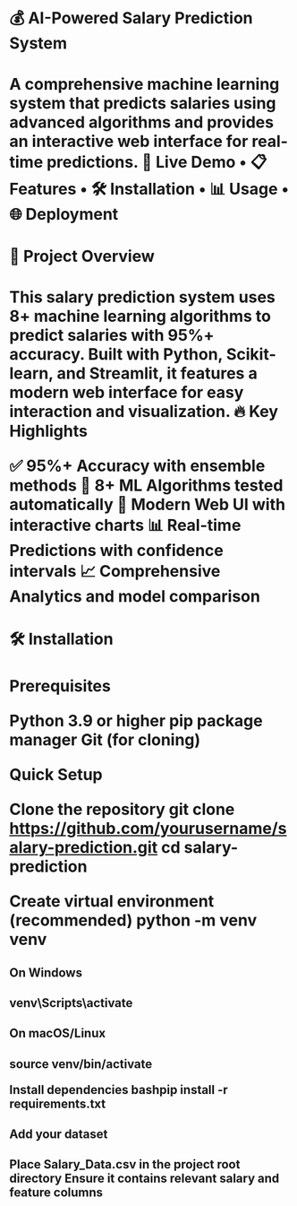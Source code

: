 # 💰 AI-Powered Salary Prediction System

<h1>A comprehensive machine learning system that predicts salaries using advanced algorithms and provides an interactive web interface for real-time predictions.
🚀 Live Demo • 📋 Features • 🛠️ Installation • 📊 Usage • 🌐 Deployment<h1>

<h1>🎯 Project Overview<h1>
This salary prediction system uses 8+ machine learning algorithms to predict salaries with 95%+ accuracy. Built with Python, Scikit-learn, and Streamlit, it features a modern web interface for easy interaction and visualization.
🔥 Key Highlights

✅ 95%+ Accuracy with ensemble methods
🤖 8+ ML Algorithms tested automatically
🎨 Modern Web UI with interactive charts
📊 Real-time Predictions with confidence intervals
📈 Comprehensive Analytics and model comparison

<h1>🛠️ Installation<h1>
Prerequisites

Python 3.9 or higher
pip package manager
Git (for cloning)

Quick Setup

Clone the repository
git clone https://github.com/yourusername/salary-prediction.git
cd salary-prediction

Create virtual environment (recommended)
python -m venv venv

<h2>On Windows<h2>
venv\Scripts\activate

<h2>On macOS/Linux<h2>
source venv/bin/activate

Install dependencies
bashpip install -r requirements.txt

<h2>Add your dataset<h2>

Place Salary_Data.csv in the project root directory
Ensure it contains relevant salary and feature columns